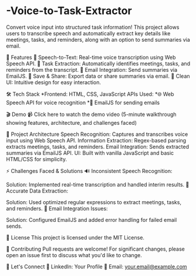 # -Voice-to-Task-Extractor

Convert voice input into structured task information!
This project allows users to transcribe speech and automatically extract key details like meetings, tasks, and reminders, along with an option to send summaries via email.

🚀 Features
🎤 Speech-to-Text: Real-time voice transcription using Web Speech API.
📅 Task Extraction: Automatically identifies meetings, tasks, and reminders from the transcript.
📨 Email Integration: Send summaries via EmailJS.
💾 Save & Share: Export data or share summaries via email.
🎨 Clean UI: Intuitive design for easy interaction.


🛠️ Tech Stack
*Frontend: HTML, CSS, JavaScript
APIs Used:
  *🌐 Web Speech API for voice recognition
  *📧 EmailJS for sending emails


🎬 Demo
📹 Click here to watch the demo video
(5-minute walkthrough showing features, architecture, and challenges faced)


🧩 Project Architecture
Speech Recognition: Captures and transcribes voice input using Web Speech API.
Information Extraction: Regex-based parsing extracts meetings, tasks, and reminders.
Email Integration: Sends extracted summaries via EmailJS API.
UI: Built with vanilla JavaScript and basic HTML/CSS for simplicity.


⚡ Challenges Faced & Solutions
🔊 Inconsistent Speech Recognition:

Solution: Implemented real-time transcription and handled interim results.
📅 Accurate Data Extraction:

Solution: Used optimized regular expressions to extract meetings, tasks, and reminders.
📧 Email Integration Issues:

Solution: Configured EmailJS and added error handling for failed email sends.


📄 License
This project is licensed under the MIT License.

🤝 Contributing
Pull requests are welcome! For significant changes, please open an issue first to discuss what you'd like to change.

🚀 Let's Connect
💼 LinkedIn: Your Profile
📧 Email: your.email@example.com
